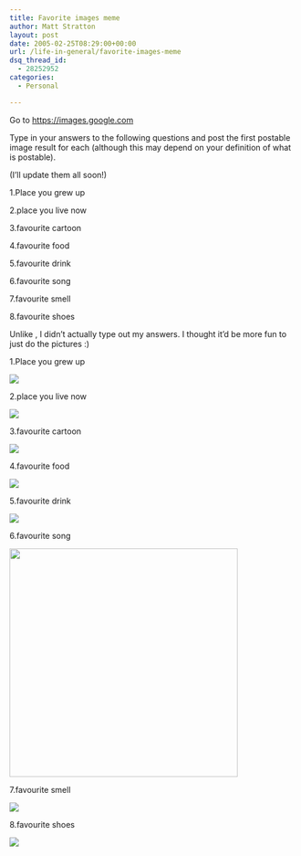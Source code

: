 ```yaml
---
title: Favorite images meme
author: Matt Stratton
layout: post
date: 2005-02-25T08:29:00+00:00
url: /life-in-general/favorite-images-meme
dsq_thread_id:
  - 28252952
categories:
  - Personal

---
```

Go to https://images.google.com
  
Type in your answers to the following questions and post the first postable image result for each (although this may depend on your definition of what is postable).
  
(I&#8217;ll update them all soon!)
  
1.Place you grew up
  
2.place you live now
  
3.favourite cartoon
  
4.favourite food
  
5.favourite drink
  
6.favourite song
  
7.favourite smell
  
8.favourite shoes

Unlike , I didn&#8217;t actually type out my answers. I thought it&#8217;d be more fun to just do the pictures :)

1.Place you grew up
  
![][1]

2.place you live now
  
![][2]

3.favourite cartoon
  
![][3]

4.favourite food
  
![][4]

5.favourite drink
  
![][5]

6.favourite song
  
<img src="https://www.monsterous.com/%7Esatch/boots/art/liz-front.jpg" alt="" width="400" />

7.favourite smell
  
![][6]

8.favourite shoes
  
![][7]

 [1]: https://www.villapark.lib.il.us/images/fourth/2004/4th%20010.jpg
 [2]: https://www.rachelleb.com/images/2004_04_01/schubas.jpg
 [3]: https://images-eu.amazon.com/images/P/B00005UWNO.02.LZZZZZZZ.jpg
 [4]: https://www.johnnyroadtrip.com/tailgating/recipes/images/italianbeeffinished.jpg
 [5]: https://www.bevnet.com/images/reviews/sprechers/sprecher-rootbeer.jpg
 [6]: https://www.the-body-shop.com/images/fragrance/products/pd_vanilla_body_spray.jpg
 [7]: https://www.zappos.com/images/801/7136801/80563-d.jpg